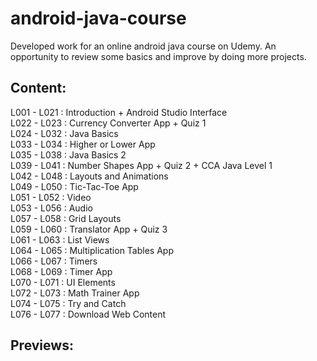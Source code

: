 # android-java-course

Developed work for an online android java course on Udemy. An opportunity to review some basics and improve by doing more projects.

## Content:

L001 - L021 : Introduction + Android Studio Interface\
L022 - L023 : Currency Converter App + Quiz 1\
L024 - L032 : Java Basics\
L033 - L034 : Higher or Lower App\
L035 - L038 : Java Basics 2\
L039 - L041 : Number Shapes App + Quiz 2 + CCA Java Level 1\
L042 - L048 : Layouts and Animations\
L049 - L050 : Tic-Tac-Toe App\
L051 - L052 : Video\
L053 - L056 : Audio\
L057 - L058 : Grid Layouts\
L059 - L060 : Translator App + Quiz 3\
L061 - L063 : List Views\
L064 - L065 : Multiplication Tables App\
L066 - L067 : Timers\
L068 - L069 : Timer App\
L070 - L071 : UI Elements\
L072 - L073 : Math Trainer App\
L074 - L075 : Try and Catch\
L076 - L077 : Download Web Content

## Previews:
